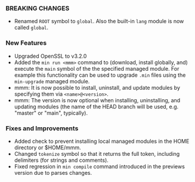 ### BREAKING CHANGES

- Renamed `ROOT` symbol to `global`. Also the built-in `lang` module is now called `global`.

### New Features

- Upgraded OpenSSL to v3.2.0
- Added the `min run <mmm>` command to (download, install globally, and) execute the `main` symbol of the the specified managed module. For example this functionality can be used to upgrade `.min` files using the `min-upgrade` managed module.
- mmm: It is now possible to install, uninstall, and update modules by specifying them via `<name>@<version>`.
- mmm: The version is now optional when installing, uninstalling, and updating modules (the name of the HEAD branch will be used, e.g. "master" or "main", typically).

### Fixes and Improvements

- Added check to prevent installing local managed modules in the HOME directory or $HOME/mmm.
- Changed `tokenize` symbol so that it returns the full token, including delimiters (for strings and comments).
- Fixed regression in `min compile` command introduced in the previews version due to parses changes.


